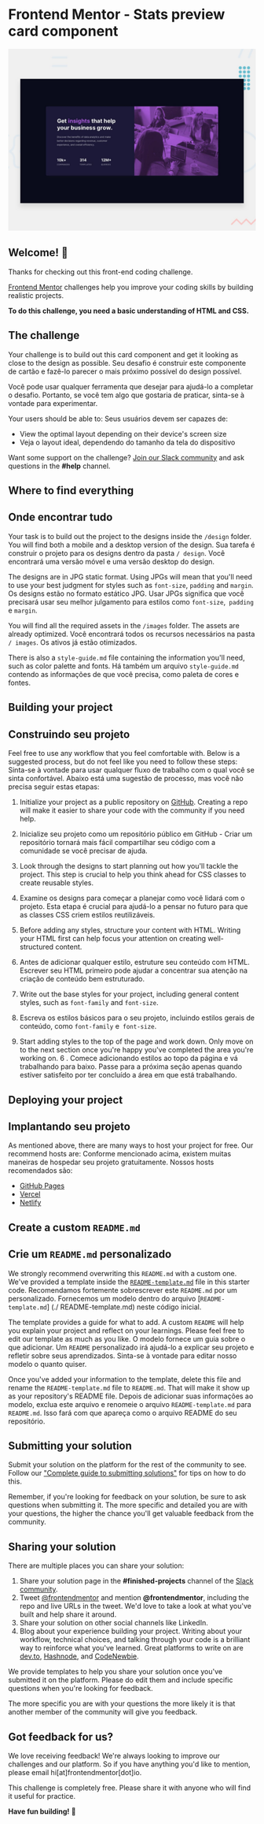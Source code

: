 # Frontend Mentor - Stats preview card component

![Design preview for the Stats preview card component coding challenge](./design/desktop-preview.jpg)

## Welcome! 👋

Thanks for checking out this front-end coding challenge.

[Frontend Mentor](https://www.frontendmentor.io) challenges help you improve your coding skills by building realistic projects.

**To do this challenge, you need a basic understanding of HTML and CSS.**

## The challenge

Your challenge is to build out this card component and get it looking as close to the design as possible.
Seu desafio é construir este componente de cartão e fazê-lo parecer o mais próximo possível do design possível.

Você pode usar qualquer ferramenta que desejar para ajudá-lo a completar o desafio. Portanto, se você tem algo que gostaria de praticar, sinta-se à vontade para experimentar.

Your users should be able to:
Seus usuários devem ser capazes de:

- View the optimal layout depending on their device's screen size
- Veja o layout ideal, dependendo do tamanho da tela do dispositivo

Want some support on the challenge? [Join our Slack community](https://www.frontendmentor.io/slack) and ask questions in the **#help** channel.

## Where to find everything
## Onde encontrar tudo

Your task is to build out the project to the designs inside the `/design` folder. You will find both a mobile and a desktop version of the design. 
Sua tarefa é construir o projeto para os designs dentro da pasta `/ design`. Você encontrará uma versão móvel e uma versão desktop do design.

The designs are in JPG static format. Using JPGs will mean that you'll need to use your best judgment for styles such as `font-size`, `padding` and `margin`. 
Os designs estão no formato estático JPG. Usar JPGs significa que você precisará usar seu melhor julgamento para estilos como `font-size`,` padding` e `margin`.



You will find all the required assets in the `/images` folder. The assets are already optimized.
Você encontrará todos os recursos necessários na pasta `/ images`. Os ativos já estão otimizados.

There is also a `style-guide.md` file containing the information you'll need, such as color palette and fonts.
Há também um arquivo `style-guide.md` contendo as informações de que você precisa, como paleta de cores e fontes.

## Building your project
## Construindo seu projeto

Feel free to use any workflow that you feel comfortable with. Below is a suggested process, but do not feel like you need to follow these steps:
Sinta-se à vontade para usar qualquer fluxo de trabalho com o qual você se sinta confortável. Abaixo está uma sugestão de processo, mas você não precisa seguir estas etapas:

1. Initialize your project as a public repository on [GitHub](https://github.com/). Creating a repo will make it easier to share your code with the community if you need help. 
1. Inicialize seu projeto como um repositório público em GitHub - Criar um repositório tornará mais fácil compartilhar seu código com a comunidade se você precisar de ajuda. 

3. Look through the designs to start planning out how you'll tackle the project. This step is crucial to help you think ahead for CSS classes to create reusable styles.
3. Examine os designs para começar a planejar como você lidará com o projeto. Esta etapa é crucial para ajudá-lo a pensar no futuro para que as classes CSS criem estilos reutilizáveis.

4. Before adding any styles, structure your content with HTML. Writing your HTML first can help focus your attention on creating well-structured content.
4. Antes de adicionar qualquer estilo, estruture seu conteúdo com HTML. Escrever seu HTML primeiro pode ajudar a concentrar sua atenção na criação de conteúdo bem estruturado.

5. Write out the base styles for your project, including general content styles, such as `font-family` and `font-size`.
5. Escreva os estilos básicos para o seu projeto, incluindo estilos gerais de conteúdo, como `font-family` e` font-size`.

6. Start adding styles to the top of the page and work down. Only move on to the next section once you're happy you've completed the area you're working on.
6 . Comece adicionando estilos ao topo da página e vá trabalhando para baixo. Passe para a próxima seção apenas quando estiver satisfeito por ter concluído a área em que está trabalhando.

## Deploying your project 
## Implantando seu projeto

As mentioned above, there are many ways to host your project for free. Our recommend hosts are:
Conforme mencionado acima, existem muitas maneiras de hospedar seu projeto gratuitamente. Nossos hosts recomendados são:

- [GitHub Pages](https://pages.github.com/)
- [Vercel](https://vercel.com/)
- [Netlify](https://www.netlify.com/)


## Create a custom `README.md`
## Crie um `README.md` personalizado

We strongly recommend overwriting this `README.md` with a custom one. We've provided a template inside the [`README-template.md`](./README-template.md) file in this starter code.
Recomendamos fortemente sobrescrever este `README.md` por um personalizado. Fornecemos um modelo dentro do arquivo [`README-template.md`] (./ README-template.md) neste código inicial.

The template provides a guide for what to add. A custom `README` will help you explain your project and reflect on your learnings. Please feel free to edit our template as much as you like.
O modelo fornece um guia sobre o que adicionar. Um `README` personalizado irá ajudá-lo a explicar seu projeto e refletir sobre seus aprendizados. Sinta-se à vontade para editar nosso modelo o quanto quiser.

Once you've added your information to the template, delete this file and rename the `README-template.md` file to `README.md`. That will make it show up as your repository's README file.
Depois de adicionar suas informações ao modelo, exclua este arquivo e renomeie o arquivo `README-template.md` para` README.md`. Isso fará com que apareça como o arquivo README do seu repositório.

## Submitting your solution

Submit your solution on the platform for the rest of the community to see. Follow our ["Complete guide to submitting solutions"](https://medium.com/frontend-mentor/a-complete-guide-to-submitting-solutions-on-frontend-mentor-ac6384162248) for tips on how to do this.

Remember, if you're looking for feedback on your solution, be sure to ask questions when submitting it. The more specific and detailed you are with your questions, the higher the chance you'll get valuable feedback from the community.

## Sharing your solution

There are multiple places you can share your solution:

1. Share your solution page in the **#finished-projects** channel of the [Slack community](https://www.frontendmentor.io/slack). 
2. Tweet [@frontendmentor](https://twitter.com/frontendmentor) and mention **@frontendmentor**, including the repo and live URLs in the tweet. We'd love to take a look at what you've built and help share it around.
3. Share your solution on other social channels like LinkedIn.
4. Blog about your experience building your project. Writing about your workflow, technical choices, and talking through your code is a brilliant way to reinforce what you've learned. Great platforms to write on are [dev.to](https://dev.to/), [Hashnode](https://hashnode.com/), and [CodeNewbie](https://community.codenewbie.org/).

We provide templates to help you share your solution once you've submitted it on the platform. Please do edit them and include specific questions when you're looking for feedback. 

The more specific you are with your questions the more likely it is that another member of the community will give you feedback.

## Got feedback for us?

We love receiving feedback! We're always looking to improve our challenges and our platform. So if you have anything you'd like to mention, please email hi[at]frontendmentor[dot]io.

This challenge is completely free. Please share it with anyone who will find it useful for practice.

**Have fun building!** 🚀
